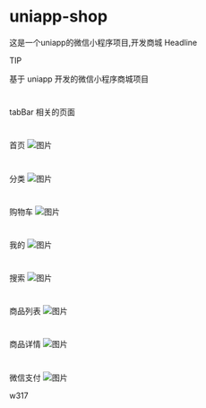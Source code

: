 # uniapp-shop
这是一个uniapp的微信小程序项目,开发商城
Headline

TIP

基于 uniapp 开发的微信小程序商城项目
#
tabBar 相关的页面
#
首页
![图片](https://github.com/zjm2001/uniapp-shop/assets/87838873/ca3ea96a-707b-4e10-bfd1-b80cc5c6eb5e)

#
分类
![图片](https://github.com/zjm2001/uniapp-shop/assets/87838873/27c0769d-c5a8-4c8d-abba-f17c7b56183d)

#
购物车
![图片](https://github.com/zjm2001/uniapp-shop/assets/87838873/6a2ce04e-fb7b-432e-8c9e-cd32979cb134)

#
我的
![图片](https://github.com/zjm2001/uniapp-shop/assets/87838873/bba08983-e40c-40fa-8585-b13e732e6e42)
#
搜索
![图片](https://github.com/zjm2001/uniapp-shop/assets/87838873/9017f874-59a2-422e-82e1-2418b4eb9ff7)
#
商品列表
![图片](https://github.com/zjm2001/uniapp-shop/assets/87838873/b23a6131-5d1f-43fa-9d55-237ee184e74a)
#
商品详情
![图片](https://github.com/zjm2001/uniapp-shop/assets/87838873/b809773a-0e67-4546-bd29-e9001403bda6)

#
微信支付
![图片](https://github.com/zjm2001/uniapp-shop/assets/87838873/3488c718-f0a8-4903-ae57-9850564f30f5)


w317
